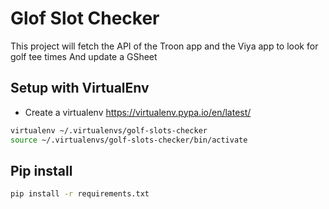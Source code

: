 # Glof Slot Checker

This project will fetch the API of the Troon app and the Viya app to look for golf tee times
And update a GSheet

## Setup with VirtualEnv
- Create a virtualenv https://virtualenv.pypa.io/en/latest/
```bash
virtualenv ~/.virtualenvs/golf-slots-checker
source ~/.virtualenvs/golf-slots-checker/bin/activate
```


## Pip install
```bash
pip install -r requirements.txt
```